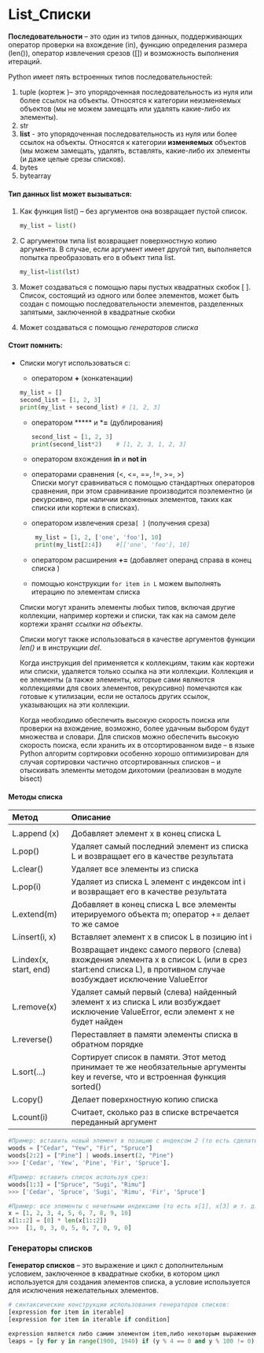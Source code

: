 # List_Списки

**Последовательности** – это один из типов данных, поддерживающих оператор проверки на вхождение (in), функцию определения размера (len()), оператор извлечения срезов ([]) и возможность выполнения итераций.  

Python имеет пять встроенных типов последовательностей:  

1. tuple (кортеж )– это упорядоченная последовательность из нуля или более ссылок на объекты. Относятся к категории неизменяемых объектов (мы не можем замещать или удалять какие-либо их элементы).
2. str  
3. **list** - это упорядоченная последовательность из нуля или более ссылок на объекты. Относятся к категории **изменяемых** объектов (мы можем замещать, удалять, вставлять, какие-либо их элементы (и даже целые срезы списков).
4. bytes  
5. bytearray  

#### Тип данных list может вызываться:

1. Как функция list() – без аргументов она возвращает пустой список.

   ```python
   my_list = list()
   ```

2. C аргументом типа list возвращает поверхностную копию аргумента. В случае, если аргумент имеет другой тип, выполняется попытка преобразовать его в объект типа list.
   
   ```python
   my_list=list(lst)
   ```
   
3. Может создаваться с помощью пары пустых квадратных скобок [  ]. Список, состоящий из одного или более элементов, может быть создан с помощью последовательности элементов, разделенных запятыми, заключенной в квадратные скобки

4. Может создаваться с помощью *генераторов списка*


####  Стоит помнить:

- Списки могут использоваться c:

  -  оператором **+** (конкатенации) 

    ```python
    my_list = []
    second_list = [1, 2, 3]
    print(my_list + second_list) # [1, 2, 3]
    ```
    
  - оператором ***** и ***=** (дублирования)

    ```python
    second_list = [1, 2, 3]
    print(second_list*2)    # [1, 2, 3, 1, 2, 3]
    ```

  - оператором вхождения **in** и **not in**

  - операторами сравнения (<, <=, ==, !=, >=, >)  
    Списки  могут сравниваться с помощью стандартных операторов сравнения, при этом сравнивание производится поэлементно (и рекурсивно, при наличии вложенных элементов, таких как списки или кортежи в списках).  
    
  - оператором извлечения  среза`[ ]` (получения среза) 

    ```python
     my_list = [1, 2, ['one', 'foo'], 10]
     print(my_list[2:4])    #[['one', 'foo'], 10]
    ```

  - оператором расширения **+=** (добавляет операнд справа в конец списка  )
  - помощью конструкции `for item in L` можем выполнять итерацию по элементам списка

  Списки могут хранить элементы любых типов, включая другие коллекции, например кортежи и списки, так как на самом деле кортежи хранят *ссылки на объекты*.  

  Списки могут также использоваться в качестве аргументов функции *len()* и в инструкции *del*.

  Когда инструкция del применяется к коллекциям, таким как кортежи или списки, удаляется только ссылка на эти коллекции. Коллекция и ее элементы (а также элементы, которые сами являются коллекциями для своих элементов, рекурсивно) помечаются как готовые к утилизации, если не осталось других ссылок, указывающих на эти коллекции.  
  
  Когда необходимо обеспечить высокую скорость поиска или проверки на вхождение, возможно, более удачным выбором будут множества и словари. Для списков можно обеспечить высокую скорость поиска, если хранить их в отсортированном виде – в языке Python алгоритм сортировки особенно хорошо оптимизирован для случая сортировки частично отсортированных списков – и отыскивать элементы методом дихотомии (реализован в модуле bisect)     
#### Методы списка #

| Метод                  | Описание                                                     |
| :--------------------- | :----------------------------------------------------------- |
|                        |                                                              |
| L.append (x)           | Добавляет элемент x в конец списка L                         |
| L.pop()                | Удаляет самый последний элемент из списка L и возвращает его в качестве результата |
| L.clear()              | Удаляет все элементы из списка                               |
| L.pop(i)               | Удаляет из списка L элемент с индексом int i и возвращает его в качестве результата |
| L.extend(m)            | Добавляет в конец списка L все элементы итерируемого объекта m; оператор += делает то же самое |
| L.insert(i, x)         | Вставляет элемент x в список L в позицию int i               |
| L.index(x, start, end) | Возвращает индекс самого первого (слева) вхождения элемента x в список L (или в срез start:end списка L), в противном случае возбуждает исключение ValueError |
| L.remove(x)            | Удаляет самый первый (слева) найденный элемент x из списка L или возбуждает исключение ValueError, если элемент x не будет найден |
| L.reverse()            | Переставляет в памяти элементы списка в обратном порядке     |
| L.sort(...)            | Сортирует список в памяти. Этот метод принимает те же необязательные аргументы key и reverse, что и встроенная функция sorted() |
| L.copy()               | Делает поверхностную копию списка                            |
| L.count(i)             | Cчитает, сколько раз в списке встречается переданный аргумент |

```python
#Пример: вставить новый элемент в позицию с индексом 2 (то есть сделать этот элемент третьим элементом списка) можно одним из двух способов:
woods = ["Cedar", "Yew", "Fir", "Spruce"]
woods[2:2] = ["Pine"] | woods.insert(2, "Pine")
>>> ['Cedar', 'Yew', 'Pine', 'Fir', 'Spruce'].

#Пример: вставить список используя срез:
woods[1:3] = ["Spruce", "Sugi", "Rimu"]
>>> ['Cedar', 'Spruce', 'Sugi', 'Rimu', 'Fir', 'Spruce']

#Пример: все элементы с нечетными индексами (то есть x[1], x[3] и т. д.) установить в значение 0.
x = [1, 2, 3, 4, 5, 6, 7, 8, 9, 10] 
x[1::2] = [0] * len(x[1::2])
>>>  [1, 0, 3, 0, 5, 0, 7, 0, 9, 0]
```

  ### **Генераторы списков**

**Генератор списков** – это выражение и цикл с дополнительным условием, заключенное в квадратные скобки, в котором цикл используется для создания элементов списка, а условие используется для исключения нежелательных элементов.  

```python
# синтаксические конструкции использования генераторов списков:
[expression for item in iterable]
[expression for item in iterable if condition]

expression является либо самим элементом item,либо некоторым выражением с его участием.
leaps = [y for y in range(1900, 1940) if (y % 4 == 0 and y % 100 != 0) or (y % 400 == 0)]
```



  

  

